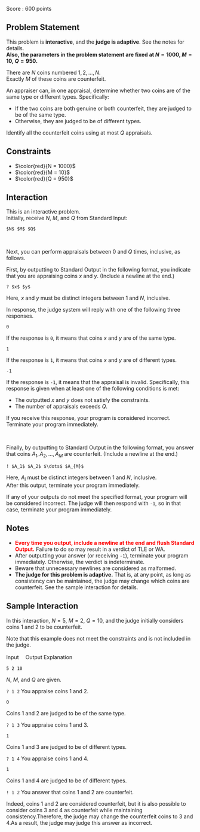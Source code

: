 Score : $600$ points

## Problem Statement

This problem is **interactive**, and the **judge is adaptive**. See the notes for details.<br>
**Also, the parameters in the problem statement are fixed at $N=1000$, $M=10$, $Q=950$.**

There are $N$ coins numbered $1, 2, \dots, N$.<br>
Exactly $M$ of these coins are counterfeit.

An appraiser can, in one appraisal, determine whether two coins are of the same type or different types. Specifically:

- If the two coins are both genuine or both counterfeit, they are judged to be of the same type.
- Otherwise, they are judged to be of different types.

Identify all the counterfeit coins using at most $Q$ appraisals.

## Constraints

- $\color{red}{N = 1000}$
- $\color{red}{M = 10}$
- $\color{red}{Q = 950}$

## Interaction

This is an interactive problem.<br>
Initially, receive $N$, $M$, and $Q$ from Standard Input:

```plain
$N$ $M$ $Q$
```

<br>

Next, you can perform appraisals between $0$ and $Q$ times, inclusive, as follows.

First, by outputting to Standard Output in the following format, you indicate that you are appraising coins $x$ and $y$. (Include a newline at the end.)

```plain
? $x$ $y$
```

Here, $x$ and $y$ must be distinct integers between $1$ and $N$, inclusive.

In response, the judge system will reply with one of the following three responses.

```plain
0
```

If the response is `0`, it means that coins $x$ and $y$ are of the same type.

```plain
1
```

If the response is `1`, it means that coins $x$ and $y$ are of different types.

```plain
-1
```

If the response is `-1`, it means that the appraisal is invalid. Specifically, this response is given when at least one of the following conditions is met:

- The outputted $x$ and $y$ does not satisfy the constraints.
- The number of appraisals exceeds $Q$.

If you receive this response, your program is considered incorrect. Terminate your program immediately.

<br>

Finally, by outputting to Standard Output in the following format, you answer that coins $A_1, A_2, \dots, A_{M}$ are counterfeit. (Include a newline at the end.)

```plain
! $A_1$ $A_2$ $\dots$ $A_{M}$
```

Here, $A_i$ must be distinct integers between $1$ and $N$, inclusive.<br>
After this output, terminate your program immediately.

If any of your outputs do not meet the specified format, your program will be considered incorrect.
The judge will then respond with `-1`, so in that case, terminate your program immediately.

## Notes

- <span style="color:red">**Every time you output, include a newline at the end and flush Standard Output.**</span> Failure to do so may result in a verdict of TLE or WA.
- After outputting your answer (or receiving `-1`), terminate your program immediately. Otherwise, the verdict is indeterminate.
- Beware that unnecessary newlines are considered as malformed.
- **The judge for this problem is adaptive.** That is, at any point, as long as consistency can be maintained, the judge may change which coins are counterfeit. See the sample interaction for details.

## Sample Interaction

In this interaction, $N=5$, $M=2$, $Q=10$, and the judge initially considers coins $1$ and $2$ to be counterfeit.

Note that this example does not meet the constraints and is not included in the judge.

Input　
Output
Explanation

`5 2 10`

$N$, $M$, and $Q$ are given.

`? 1 2`
You appraise coins $1$ and $2$.

`0`

Coins $1$ and $2$ are judged to be of the same type.

`? 1 3`
You appraise coins $1$ and $3$.

`1`

Coins $1$ and $3$ are judged to be of different types.

`? 1 4`
You appraise coins $1$ and $4$.

`1`

Coins $1$ and $4$ are judged to be of different types.

`! 1 2`
You answer that coins $1$ and $2$ are counterfeit.

Indeed, coins $1$ and $2$ are considered counterfeit, but it is also possible to consider coins $3$ and $4$ as counterfeit while maintaining consistency.Therefore, the judge may change the counterfeit coins to $3$ and $4$.As a result, the judge may judge this answer as incorrect.
